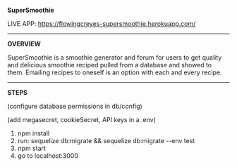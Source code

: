 **SuperSmoothie**

LIVE APP: https://flowingcreyes-supersmoothie.herokuapp.com/

---
**OVERVIEW**

SuperSmoothie is a smoothie generator and forum for users to get quality and delicious smoothie reciped pulled from a database and showed to them. Emailing recipes to oneself is an option with each and every recipe.

---
**STEPS**

(configure database permissions in db/config)

(add megasecret, cookieSecret, API keys in a .env)

1. npm install
2. run: sequelize db:migrate && sequelize db:migrate --env test
3. npm start
4. go to localhost:3000
